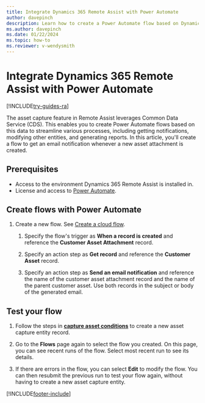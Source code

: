 ```yaml
---
title: Integrate Dynamics 365 Remote Assist with Power Automate
author: davepinch
description: Learn how to create a Power Automate flow based on Dynamics 365 Remote Assist entities
ms.author: davepinch
ms.date: 01/22/2024
ms.topic: how-to
ms.reviewer: v-wendysmith
---
```


# Integrate Dynamics 365 Remote Assist with Power Automate

[!INCLUDE[try-guides-ra](../includes/try-guides-ra.md)]

The asset capture feature in Remote Assist leverages Common Data Service (CDS). This enables you to create Power Automate flows based on this data to streamline various processes, including getting notifications, modifying other entities, and generating reports. In this article, you'll create a flow to get an email notification whenever a new asset attachment is created.

## Prerequisites

- Access to the environment Dynamics 365 Remote Assist is installed in.
- License and access to [Power Automate](/power-automate/).

## Create flows with Power Automate

1. Create a new flow. See [Create a cloud flow](/power-automate/get-started-logic-flow).

   1. Specify the flow's trigger as **When a record is created** and reference the **Customer Asset Attachment** record.

   1. Specify an action step as **Get record** and reference the **Customer Asset** record.

   1. Specify an action step as **Send an email notification** and reference the name of the customer asset attachment record and the name of the parent customer asset. Use both records in the subject or body of the generated email.

## Test your flow

1. Follow the steps in **[capture asset conditions](./asset-capture-photos.md)** to create a new asset capture entity record.

1. Go to the **Flows** page again to select the flow you created. On this page, you can see recent runs of the flow. Select most recent run to see its details.

1. If there are errors in the flow, you can select **Edit** to modify the flow. You can then resubmit the previous run to test your flow again, without having to create a new asset capture entity.


[!INCLUDE[footer-include](../includes/footer-banner.md)]

